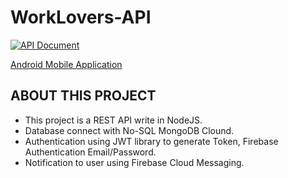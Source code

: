 # WorkLovers-API

[![API Document](https://run.pstmn.io/button.svg)](https://www.postman.com/dark-astronaut-200735/workspace/085dacb1-d448-4ee0-b077-57b48197c824/documentation/17748958-475535d5-3265-474e-88b2-cfbd67cd8151)

[Android Mobile Application](https://github.com/makdev2310/Work-Manager)

## ABOUT THIS PROJECT
- This project is a REST API write in NodeJS.
- Database connect with No-SQL MongoDB Clound.
- Authentication using JWT library to generate Token, Firebase Authentication Email/Password.
- Notification to user using Firebase Cloud Messaging.
